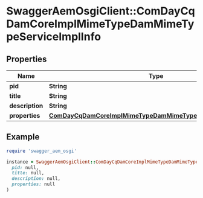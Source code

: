 # SwaggerAemOsgiClient::ComDayCqDamCoreImplMimeTypeDamMimeTypeServiceImplInfo

## Properties

| Name | Type | Description | Notes |
| ---- | ---- | ----------- | ----- |
| **pid** | **String** |  | [optional] |
| **title** | **String** |  | [optional] |
| **description** | **String** |  | [optional] |
| **properties** | [**ComDayCqDamCoreImplMimeTypeDamMimeTypeServiceImplProperties**](ComDayCqDamCoreImplMimeTypeDamMimeTypeServiceImplProperties.md) |  | [optional] |

## Example

```ruby
require 'swagger_aem_osgi'

instance = SwaggerAemOsgiClient::ComDayCqDamCoreImplMimeTypeDamMimeTypeServiceImplInfo.new(
  pid: null,
  title: null,
  description: null,
  properties: null
)
```


